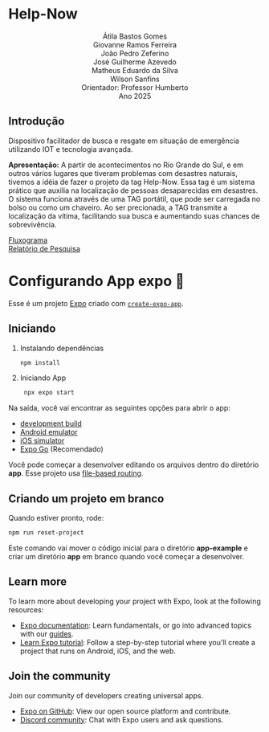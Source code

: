 <!DOCTYPE html>
<html lang="pt-BR">

<head>
    <meta charset="UTF-8">
    <meta name="viewport" content="width=device-width, initial-scale=1.0">
</head>

<body>
    <div class="slide">
        <h1>Help-Now</h1>
        <p style="text-align: center;">
            Átila Bastos Gomes <br>
            Giovanne Ramos Ferreira <br>
            João Pedro Zeferino <br>
            José Guilherme Azevedo <br>
            Matheus Eduardo da Silva <br>
            Wilson Sanfins <br>
            Orientador: Professor Humberto 
            <br>Ano 2025</p>
    </div>
    <div class="slide">
        <h2>Introdução</h2>
        <p>Dispositivo facilitador de busca e resgate em situação de emergência utilizando IOT e tecnologia avançada.</p>
        <div class="destaque">
            <p><strong>Apresentação:</strong> A partir de acontecimentos no Rio Grande do Sul, e em outros vários lugares
              que tiveram problemas com desastres naturais, tivemos a idéia de fazer o projeto da tag Help-Now.
              Essa tag é um sistema prático que auxilia na localização de pessoas desaparecidas em desastres. 
              O sistema funciona através de uma TAG portátil, que pode ser carregada no bolso ou como um chaveiro. 
              Ao ser precionada, a TAG transmite a localização da vítima, facilitando sua busca e aumentando suas chances de sobrevivência. 
            </p>
        </div>
    </div>

</body>

</html>

[Fluxograma](documents/Fluxograma.jpeg) <br>
[Relatório de Pesquisa](documentos/Relatório%20HELP%20NOW%20IOT%20PARA%20BUSCA%20E%20RESGATE%20-%20FETEPS.pdf)


# Configurando App expo 👋

Esse é um projeto [Expo](https://expo.dev) criado com [`create-expo-app`](https://www.npmjs.com/package/create-expo-app).

## Iniciando

1. Instalando dependências

   ```bash
   npm install
   ```

2. Iniciando App

   ```bash
    npx expo start
   ```

Na saída, você vai encontrar as seguintes opções para abrir o app:

- [development build](https://docs.expo.dev/develop/development-builds/introduction/)
- [Android emulator](https://docs.expo.dev/workflow/android-studio-emulator/)
- [iOS simulator](https://docs.expo.dev/workflow/ios-simulator/)
- [Expo Go](https://expo.dev/go) (Recomendado)

Você pode começar a desenvolver editando os arquivos dentro do diretório **app**. Esse projeto usa [file-based routing](https://docs.expo.dev/router/introduction).

## Criando um projeto em branco

Quando estiver pronto, rode:

```bash
npm run reset-project
```

Este comando vai mover o código inicial para o diretório **app-example** e criar um diretório **app** em branco quando você começar a desenvolver.

## Learn more

To learn more about developing your project with Expo, look at the following resources:

- [Expo documentation](https://docs.expo.dev/): Learn fundamentals, or go into advanced topics with our [guides](https://docs.expo.dev/guides).
- [Learn Expo tutorial](https://docs.expo.dev/tutorial/introduction/): Follow a step-by-step tutorial where you'll create a project that runs on Android, iOS, and the web.

## Join the community

Join our community of developers creating universal apps.

- [Expo on GitHub](https://github.com/expo/expo): View our open source platform and contribute.
- [Discord community](https://chat.expo.dev): Chat with Expo users and ask questions.


